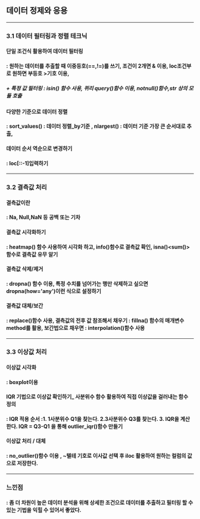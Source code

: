 ## 데이터 정제와 응용

________________________________________________________
### 3.1 데이터 필터링과 정렬 테크닉


#### 단일 조건식 활용하여 데이터 필터링 
#### : 원하는 데이터를 추출할 때 이중등호(==,!=)를 쓰기, 조건이 2개면 & 이용, loc조건부로 원하면 부등호 >기호 이용,
##### + 특정 값 필터링 : isin() 함수 사용, 퀴리 query()함수 이용, notnull()함수,str 상의 모듈 호출
#### 다양한 기준으로 데이터 정렬 
#### : sort_values() : 데이터 정렬_by기준 , nlargest() : 데이터 기준 가장 큰 순서대로 추출,
#### 데이터 순서 역순으로 변경하기
#### : loc[::-1]입력하기

________________________________________________________
### 3.2 결측값 처리
#### 결측값이란
#### : Na, Null,NaN 등 공백 또는 기차
#### 결측값 시각화하기
#### : heatmap() 함수 사용하여 시각화 하고, info()함수로 결측값 확인, isna()<sum()>함수로 결측값 유무 알기
#### 결측값 삭제/제거
#### : dropna() 함수 이용, 특정 수치를 넘어가는 행만 삭제하고 싶으면 dropna(how='any')이런 식으로 설정하기
#### 결측값 대체/보간
#### : replace()함수 사용, 결측값의 전후 값 참조해서 채우기 : fillna() 함수의 매개변수 method를 활용, 보간법으로 채우면 : interpolation()함수 사용

__________________________________________________________
### 3.3 이상값 처리
#### 이상값 시각화 
#### : boxplot이용
#### IQR 기법으로 이상값 확인하기_ 사분위수 함수 활용하여 직접 이상값을 걸러내는 함수 정의
#### : IQR 적용 순서 :1. 1사분위수 Q1을 찾는다. 2.3사분위수 Q3를 찾는다. 3. IQR을 계산한다. IQR = Q3-Q1 을 통해 outlier_iqr()함수 만들기
#### 이상값 처리 / 대체
#### : no_outlier()함수 이용 , ~텔테 기호로 이사값 선택 후 iloc 활용하여 원하는 컬럼의 값으로 저장한다.  

__________________________________________________________
### 느낀점 
#### : 좀 더 차원이 높은 데이터 분석을 위해 상세한 조건으로 데이터를 추출하고 필터링 할 수 있는 기법을 익힐 수 있어서 좋았다.
